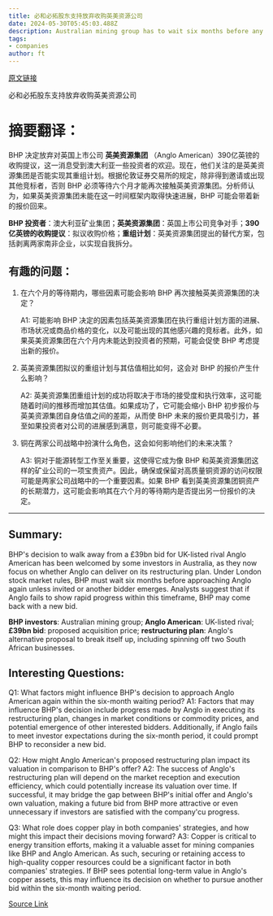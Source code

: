 ```yaml
---
title: 必和必拓股东支持放弃收购英美资源公司
date: 2024-05-30T05:45:03.488Z
description: Australian mining group has to wait six months before any further approach for UK-listed rival
tags: 
- companies
author: ft
---
```


[原文链接](https://ft.com/content/ab8db2f6-e30e-480d-8f2a-40c812c3df91)

必和必拓股东支持放弃收购英美资源公司

# 摘要翻译：

BHP 决定放弃对英国上市公司 **英美资源集团** （Anglo American）390亿英镑的收购提议，这一消息受到澳大利亚一些投资者的欢迎。现在，他们关注的是英美资源集团是否能实现其重组计划。根据伦敦证券交易所的规定，除非得到邀请或出现其他竞标者，否则 BHP 必须等待六个月才能再次接触英美资源集团。分析师认为，如果英美资源集团未能在这一时间框架内取得快速进展，BHP 可能会带着新的报价回来。

**BHP 投资者**：澳大利亚矿业集团；**英美资源集团**：英国上市公司竞争对手；**390 亿英镑的收购提议**：拟议收购价格；**重组计划**：英美资源集团提出的替代方案，包括剥离两家南非企业，以实现自我拆分。

## 有趣的问题：

1. 在六个月的等待期内，哪些因素可能会影响 BHP 再次接触英美资源集团的决定？

   A1: 可能影响 BHP 决定的因素包括英美资源集团在执行重组计划方面的进展、市场状况或商品价格的变化，以及可能出现的其他感兴趣的竞标者。此外，如果英美资源集团在六个月内未能达到投资者的预期，可能会促使 BHP 考虑提出新的报价。

2. 英美资源集团拟议的重组计划与其估值相比如何，这会对 BHP 的报价产生什么影响？

   A2: 英美资源集团重组计划的成功将取决于市场的接受度和执行效率，这可能随着时间的推移而增加其估值。如果成功了，它可能会缩小 BHP 初步报价与英美资源集团自身估值之间的差距，从而使 BHP 未来的报价更具吸引力，甚至如果投资者对公司的进展感到满意，则可能变得不必要。

3. 铜在两家公司战略中扮演什么角色，这会如何影响他们的未来决策？

   A3: 铜对于能源转型工作至关重要，这使得它成为像 BHP 和英美资源集团这样的矿业公司的一项宝贵资产。因此，确保或保留对高质量铜资源的访问权限可能是两家公司战略中的一个重要因素。如果 BHP 看到英美资源集团铜资产的长期潜力，这可能会影响其在六个月的等待期内是否提出另一份报价的决定。

---

## Summary:
BHP's decision to walk away from a £39bn bid for UK-listed rival Anglo American has been welcomed by some investors in Australia, as they now focus on whether Anglo can deliver on its restructuring plan. Under London stock market rules, BHP must wait six months before approaching Anglo again unless invited or another bidder emerges. Analysts suggest that if Anglo fails to show rapid progress within this timeframe, BHP may come back with a new bid.

**BHP investors**: Australian mining group; **Anglo American**: UK-listed rival; **£39bn bid**: proposed acquisition price; **restructuring plan**: Anglo's alternative proposal to break itself up, including spinning off two South African businesses.

## Interesting Questions:
Q1: What factors might influence BHP's decision to approach Anglo American again within the six-month waiting period?
A1: Factors that may influence BHP's decision include progress made by Anglo in executing its restructuring plan, changes in market conditions or commodity prices, and potential emergence of other interested bidders. Additionally, if Anglo fails to meet investor expectations during the six-month period, it could prompt BHP to reconsider a new bid.

Q2: How might Anglo American's proposed restructuring plan impact its valuation in comparison to BHP's offer?
A2: The success of Anglo's restructuring plan will depend on the market reception and execution efficiency, which could potentially increase its valuation over time. If successful, it may bridge the gap between BHP's initial offer and Anglo's own valuation, making a future bid from BHP more attractive or even unnecessary if investors are satisfied with the company'cu progress.

Q3: What role does copper play in both companies' strategies, and how might this impact their decisions moving forward?
A3: Copper is critical to energy transition efforts, making it a valuable asset for mining companies like BHP and Anglo American. As such, securing or retaining access to high-quality copper resources could be a significant factor in both companies' strategies. If BHP sees potential long-term value in Anglo's copper assets, this may influence its decision on whether to pursue another bid within the six-month waiting period.

[Source Link](https://ft.com/content/ab8db2f6-e30e-480d-8f2a-40c812c3df91)

